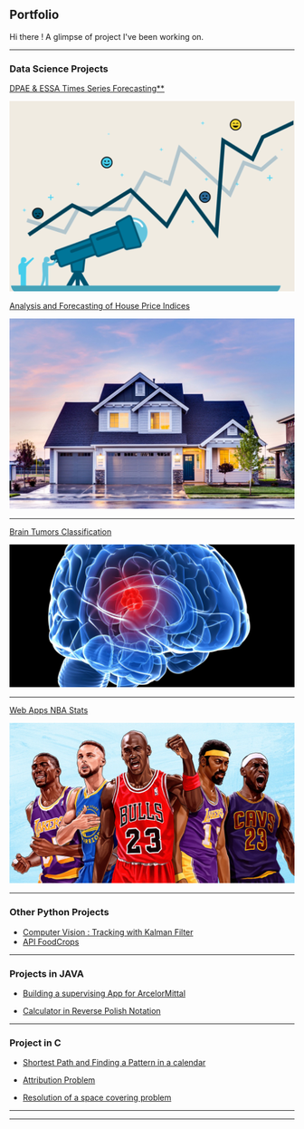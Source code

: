 ## Portfolio

Hi there ! 
A glimpse of project I've been working on.

---

### **Data Science** Projects

[DPAE & ESSA Times Series Forecasting**](/pdf/ts_project.pdf)

<img src="images/ts_forecasting.png?raw=true"/>

[Analysis and Forecasting of House Price Indices](/pdf/TS_housepricing.pdf)

<img src="images/housepricing.jpeg?raw=true"/>

---
[Brain Tumors Classification](/pdf/sample_presentation.pdf)

<img src="images/Tumor.jpg?raw=true"/>

---
[Web Apps NBA Stats](http://example.com/)

<img src="images/nba_stats_img.webp?raw=true"/>



---

### Other **Python** Projects

- [Computer Vision : Tracking with Kalman Filter](http://example.com/)
- [API FoodCrops](http://example.com/)

---

### Projects in **JAVA**

- [Building a supervising App for ArcelorMittal](http://example.com/)

- [Calculator in Reverse Polish Notation](http://example.com/)

---

### Project in **C**

- [Shortest Path and Finding a Pattern in a calendar](http://example.com/)

- [Attribution Problem](http://example.com/)

- [Resolution of a space covering problem](http://example.com/)

---




---

